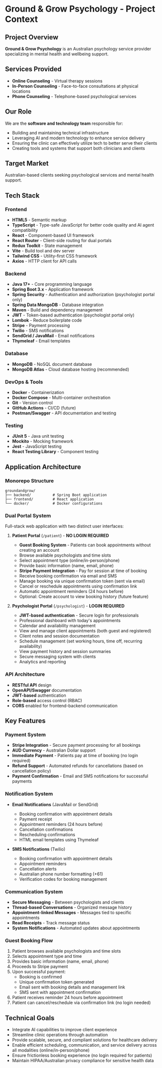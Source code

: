 # Ground & Grow Psychology - Project Context

## Project Overview
**Ground & Grow Psychology** is an Australian psychology service provider specializing in mental health and wellbeing support.

## Services Provided
- **Online Counseling** - Virtual therapy sessions
- **In-Person Counseling** - Face-to-face consultations at physical locations
- **Phone Counseling** - Telephone-based psychological services

## Our Role
We are the **software and technology team** responsible for:
- Building and maintaining technical infrastructure
- Leveraging AI and modern technology to enhance service delivery
- Ensuring the clinic can effectively utilize tech to better serve their clients
- Creating tools and systems that support both clinicians and clients

## Target Market
Australian-based clients seeking psychological services and mental health support.

## Tech Stack

### Frontend
- **HTML5** - Semantic markup
- **TypeScript** - Type-safe JavaScript for better code quality and AI agent compatibility
- **React** - Component-based UI framework
- **React Router** - Client-side routing for dual portals
- **Redux Toolkit** - State management
- **Vite** - Build tool and dev server
- **Tailwind CSS** - Utility-first CSS framework
- **Axios** - HTTP client for API calls

### Backend
- **Java 17+** - Core programming language
- **Spring Boot 3.x** - Application framework
- **Spring Security** - Authentication and authorization (psychologist portal only)
- **Spring Data MongoDB** - Database integration
- **Maven** - Build and dependency management
- **JWT** - Token-based authentication (psychologist portal only)
- **Lombok** - Reduce boilerplate code
- **Stripe** - Payment processing
- **Twilio** - SMS notifications
- **SendGrid / JavaMail** - Email notifications
- **Thymeleaf** - Email templates

### Database
- **MongoDB** - NoSQL document database
- **MongoDB Atlas** - Cloud database hosting (recommended)

### DevOps & Tools
- **Docker** - Containerization
- **Docker Compose** - Multi-container orchestration
- **Git** - Version control
- **GitHub Actions** - CI/CD (future)
- **Postman/Swagger** - API documentation and testing

### Testing
- **JUnit 5** - Java unit testing
- **Mockito** - Mocking framework
- **Jest** - JavaScript testing
- **React Testing Library** - Component testing

## Application Architecture

### Monorepo Structure
```
groundandgrow/
├── backend/          # Spring Boot application
├── frontend/         # React application
└── docker/           # Docker configurations
```

### Dual Portal System
Full-stack web application with two distinct user interfaces:

1. **Patient Portal** (`/patient`) - **NO LOGIN REQUIRED**
   - **Guest Booking System** - Patients can book appointments without creating an account
   - Browse available psychologists and time slots
   - Select appointment type (online/in-person/phone)
   - Provide basic information (name, email, phone)
   - **Stripe Payment Integration** - Pay for session at time of booking
   - Receive booking confirmation via email and SMS
   - Manage booking via unique confirmation token (sent via email)
   - Cancel or reschedule appointments using confirmation link
   - Automatic appointment reminders (24 hours before)
   - Optional: Create account to view booking history (future feature)

2. **Psychologist Portal** (`/psychologist`) - **LOGIN REQUIRED**
   - **JWT-based authentication** - Secure login for professionals
   - Professional dashboard with today's appointments
   - Calendar and availability management
   - View and manage client appointments (both guest and registered)
   - Client notes and session documentation
   - Schedule management (set working hours, time off, recurring availability)
   - View payment history and session summaries
   - Secure messaging system with clients
   - Analytics and reporting

### API Architecture
- **RESTful API** design
- **OpenAPI/Swagger** documentation
- **JWT-based** authentication
- **Role-based** access control (RBAC)
- **CORS** enabled for frontend-backend communication

## Key Features

### Payment System
- **Stripe Integration** - Secure payment processing for all bookings
- **AUD Currency** - Australian Dollar support
- **Immediate Payment** - Patients pay at time of booking (no login required)
- **Refund Support** - Automated refunds for cancellations (based on cancellation policy)
- **Payment Confirmation** - Email and SMS notifications for successful payments

### Notification System
- **Email Notifications** (JavaMail or SendGrid)
  - Booking confirmation with appointment details
  - Payment receipt
  - Appointment reminders (24 hours before)
  - Cancellation confirmations
  - Rescheduling confirmations
  - HTML email templates using Thymeleaf

- **SMS Notifications** (Twilio)
  - Booking confirmation with appointment details
  - Appointment reminders
  - Cancellation alerts
  - Australian phone number formatting (+61)
  - Verification codes for booking management

### Communication System
- **Secure Messaging** - Between psychologists and clients
- **Thread-based Conversations** - Organized message history
- **Appointment-linked Messages** - Messages tied to specific appointments
- **Read Receipts** - Track message status
- **System Notifications** - Automated updates about appointments

### Guest Booking Flow
1. Patient browses available psychologists and time slots
2. Selects appointment type and time
3. Provides basic information (name, email, phone)
4. Proceeds to Stripe payment
5. Upon successful payment:
   - Booking is confirmed
   - Unique confirmation token generated
   - Email sent with booking details and management link
   - SMS sent with appointment confirmation
6. Patient receives reminder 24 hours before appointment
7. Patient can cancel/reschedule via confirmation link (no login needed)

## Technical Goals
- Integrate AI capabilities to improve client experience
- Streamline clinic operations through automation
- Provide scalable, secure, and compliant solutions for healthcare delivery
- Enable efficient scheduling, communication, and service delivery across all modalities (online/in-person/phone)
- Ensure frictionless booking experience (no login required for patients)
- Maintain HIPAA/Australian privacy compliance for sensitive health data
